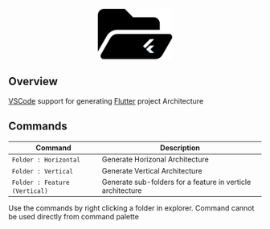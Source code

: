 
<p align="center">
<img src="https://raw.githubusercontent.com/SushanShakya/flutter_folder_structure_generator/main/assets/logo.png" height="100" alt="Architecture Generator" />
</p>

## Overview
[VSCode](https://code.visualstudio.com/) support for generating [Flutter](https://flutter.dev/) project Architecture

## Commands

| Command            | Description          |
| ------------------ | -------------------- |
| `Folder : Horizontal`   | Generate Horizonal Architecture  |
| `Folder : Vertical` | Generate Vertical Architecture |
| `Folder : Feature (Vertical)` | Generate sub-folders for a feature in verticle architecture  |

Use the commands by right clicking a folder in explorer.
Command cannot be used directly from command palette